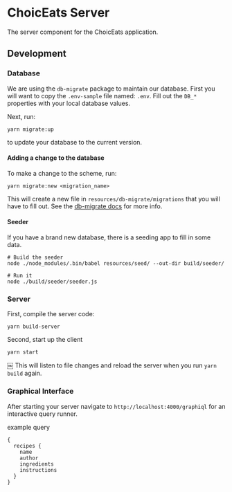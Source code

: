 ChoicEats Server
=========
The server component for the ChoicEats application.

Development
-----------------

### Database
We are using the `db-migrate` package to maintain our database.  First you will
want to copy the `.env-sample` file named: `.env`.  Fill out the `DB_*` properties
with your local database values.

Next, run:
```
yarn migrate:up
```
to update your database to the current version.

#### Adding a change to the database
To make a change to the scheme, run:
```
yarn migrate:new <migration_name>
```
This will create a new file in `resources/db-migrate/migrations` that you will
have to fill out.  See the [db-migrate docs](https://db-migrate.readthedocs.io/en/latest/API/SQL/)
for more info.


#### Seeder
If you have a brand new database, there is a seeding app to fill in some data.

```
# Build the seeder
node ./node_modules/.bin/babel resources/seed/ --out-dir build/seeder/

# Run it
node ./build/seeder/seeder.js
```

### Server
First, compile the server code:
```
yarn build-server
```

Second, start up the client
```
yarn start
```
￼
This will listen to file changes and reload the server when
you run `yarn build` again.


### Graphical Interface

After starting your server navigate to `http://localhost:4000/graphiql` for
an interactive query runner.

example query
```
{
  recipes {
    name
    author
    ingredients
    instructions
  }
}
```
